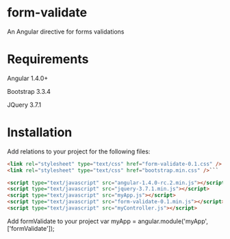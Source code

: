 # form-validate
An Angular directive for forms validations

# Requirements
Angular 1.4.0+

Bootstrap 3.3.4

JQuery 3.7.1

# Installation
Add relations to your project for the following files:
```html
<link rel="stylesheet" type="text/css" href="form-validate-0.1.css" />
<link rel="stylesheet" type="text/css" href="bootstrap.min.css" />```

<script type="text/javascript" src="angular-1.4.0-rc.2.min.js"></script>
<script type="text/javascript" src="jquery-3.7.1.min.js"></script>
<script type="text/javascript" src="myApp.js"></script>
<script type="text/javascript" src="form-validate-0.1.min.js"></script>
<script type="text/javascript" src="myController.js"></script>
```

Add formValidate to your project
var myApp = angular.module('myApp', ['formValidate']);
